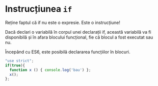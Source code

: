 # Instrucțiunea `if`

Reține faptul că if nu este o expresie. Este o instrucțiune!

Dacă declari o variabilă în corpul unei declarații if, această variabilă va fi disponibilă și în afara blocului funcțional, fie că blocul a fost executat sau nu.

Începând cu ES6, este posibilă declararea funcțiilor în blocuri.

```javascript
"use strict";
if(true){
  function x () { console.log('bau') };
  x();
};
```
